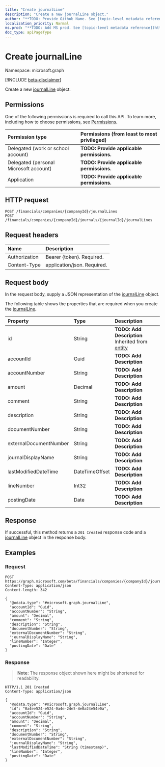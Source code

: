 ```yaml
---
title: "Create journalLine"
description: "Create a new journalLine object."
author: "**TODO: Provide Github Name. See [topic-level metadata reference](https://msgo.azurewebsites.net/add/document/guidelines/metadata.html#topic-level-metadata)**"
localization_priority: Normal
ms.prod: "**TODO: Add MS prod. See [topic-level metadata reference](https://msgo.azurewebsites.net/add/document/guidelines/metadata.html#topic-level-metadata)**"
doc_type: apiPageType
---
```


# Create journalLine
Namespace: microsoft.graph

[!INCLUDE [beta-disclaimer](../../includes/beta-disclaimer.md)]

Create a new [journalLine](../resources/journalline.md) object.

## Permissions
One of the following permissions is required to call this API. To learn more, including how to choose permissions, see [Permissions](/graph/permissions-reference).

|Permission type|Permissions (from least to most privileged)|
|:---|:---|
|Delegated (work or school account)|**TODO: Provide applicable permissions.**|
|Delegated (personal Microsoft account)|**TODO: Provide applicable permissions.**|
|Application|**TODO: Provide applicable permissions.**|

## HTTP request

<!-- {
  "blockType": "ignored"
}
-->
``` http
POST /financials/companies/{companyId}/journalLines
POST /financials/companies/{companyId}/journals/{journalId}/journalLines
```

## Request headers
|Name|Description|
|:---|:---|
|Authorization|Bearer {token}. Required.|
|Content-Type|application/json. Required.|

## Request body
In the request body, supply a JSON representation of the [journalLine](../resources/journalline.md) object.

The following table shows the properties that are required when you create the [journalLine](../resources/journalline.md).

|Property|Type|Description|
|:---|:---|:---|
|id|String|**TODO: Add Description** Inherited from [entity](../resources/entity.md)|
|accountId|Guid|**TODO: Add Description**|
|accountNumber|String|**TODO: Add Description**|
|amount|Decimal|**TODO: Add Description**|
|comment|String|**TODO: Add Description**|
|description|String|**TODO: Add Description**|
|documentNumber|String|**TODO: Add Description**|
|externalDocumentNumber|String|**TODO: Add Description**|
|journalDisplayName|String|**TODO: Add Description**|
|lastModifiedDateTime|DateTimeOffset|**TODO: Add Description**|
|lineNumber|Int32|**TODO: Add Description**|
|postingDate|Date|**TODO: Add Description**|



## Response

If successful, this method returns a `201 Created` response code and a [journalLine](../resources/journalline.md) object in the response body.

## Examples

### Request
<!-- {
  "blockType": "request",
  "name": "create_journalline_from_"
}
-->
``` http
POST https://graph.microsoft.com/beta/financials/companies/{companyId}/journalLines
Content-Type: application/json
Content-length: 342

{
  "@odata.type": "#microsoft.graph.journalLine",
  "accountId": "Guid",
  "accountNumber": "String",
  "amount": "Decimal",
  "comment": "String",
  "description": "String",
  "documentNumber": "String",
  "externalDocumentNumber": "String",
  "journalDisplayName": "String",
  "lineNumber": "Integer",
  "postingDate": "Date"
}
```


### Response
>**Note:** The response object shown here might be shortened for readability.
<!-- {
  "blockType": "response",
  "truncated": true,
  "@odata.type": "microsoft.graph.journalLine"
}
-->
``` http
HTTP/1.1 201 Created
Content-Type: application/json

{
  "@odata.type": "#microsoft.graph.journalLine",
  "id": "0a4ee524-e524-0a4e-24e5-4e0a24e54e0a",
  "accountId": "Guid",
  "accountNumber": "String",
  "amount": "Decimal",
  "comment": "String",
  "description": "String",
  "documentNumber": "String",
  "externalDocumentNumber": "String",
  "journalDisplayName": "String",
  "lastModifiedDateTime": "String (timestamp)",
  "lineNumber": "Integer",
  "postingDate": "Date"
}
```

